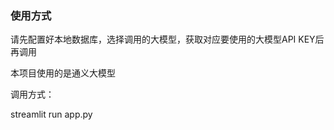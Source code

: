 ### 使用方式


请先配置好本地数据库，选择调用的大模型，获取对应要使用的大模型API KEY后再调用


本项目使用的是通义大模型


调用方式：


streamlit run app.py
